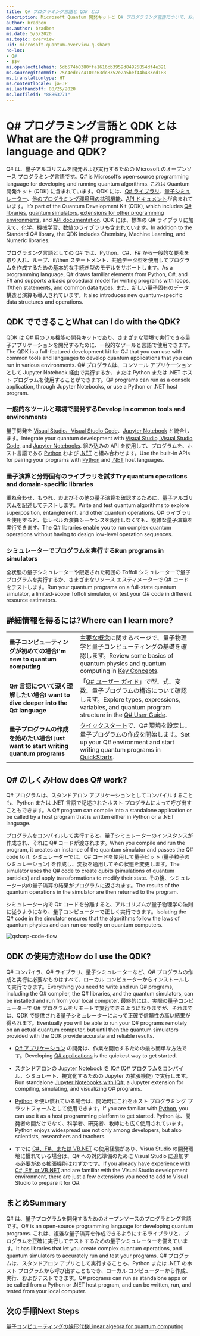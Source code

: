 ```yaml
---
title: Q# プログラミング言語と QDK とは
description: Microsoft Quantum 開発キットと Q# プログラミング言語について、および量子プログラムの作成方法について説明します。
author: bradben
ms.author: bradben
ms.date: 5/5/2020
ms.topic: overview
uid: microsoft.quantum.overview.q-sharp
no-loc:
- Q#
- $$v
ms.openlocfilehash: 5db574b0380ffa1616cb3959d84925854df4e321
ms.sourcegitcommit: 75c4edc7c410cc63dc8352e2a5bef44b433ed188
ms.translationtype: HT
ms.contentlocale: ja-JP
ms.lasthandoff: 08/25/2020
ms.locfileid: "88863771"
---
```

# <a name="what-are-the-no-locq-programming-language-and-qdk"></a><span data-ttu-id="15837-103">Q# プログラミング言語と QDK とは</span><span class="sxs-lookup"><span data-stu-id="15837-103">What are the Q# programming language and QDK?</span></span>

<span data-ttu-id="15837-104">Q# は、量子アルゴリズムを開発および実行するための Microsoft のオープンソース プログラミング言語です。</span><span class="sxs-lookup"><span data-stu-id="15837-104">Q# is Microsoft’s open-source programming language for developing and running quantum algorithms.</span></span> <span data-ttu-id="15837-105">これは Quantum 開発キット (QDK) に含まれています。QDK には、[Q# ライブラリ](xref:microsoft.quantum.libraries)、[量子シミュレーター](xref:microsoft.quantum.machines)、[他のプログラミング環境用の拡張機能](xref:microsoft.quantum.install)、[API ドキュメント](xref:microsoft.quantum.standardlibsintro)が含まれています。</span><span class="sxs-lookup"><span data-stu-id="15837-105">It’s part of the Quantum Development Kit (QDK), which includes [Q# libraries](xref:microsoft.quantum.libraries), [quantum simulators](xref:microsoft.quantum.machines), [extensions for other programming environments](xref:microsoft.quantum.install), and [API documentation](xref:microsoft.quantum.standardlibsintro).</span></span> <span data-ttu-id="15837-106">QDK には、標準の Q# ライブラリに加えて、化学、機械学習、数値のライブラリも含まれています。</span><span class="sxs-lookup"><span data-stu-id="15837-106">In addition to the Standard Q# library, the QDK includes Chemistry, Machine Learning, and Numeric libraries.</span></span>

<span data-ttu-id="15837-107">プログラミング言語としての Q# では、Python、C#、F# から一般的な要素を取り入れ、ループ、if/then ステートメント、共通データ型を使用してプログラムを作成するための基本的な手続き型のモデルをサポートします。</span><span class="sxs-lookup"><span data-stu-id="15837-107">As a programming language, Q# draws familiar elements from Python, C#, and F# and supports a basic procedural model for writing programs with loops, if/then statements, and common data types.</span></span> <span data-ttu-id="15837-108">また、新しい量子固有のデータ構造と演算も導入されています。</span><span class="sxs-lookup"><span data-stu-id="15837-108">It also introduces new quantum-specific data structures and operations.</span></span>

## <a name="what-can-i-do-with-the-qdk"></a><span data-ttu-id="15837-109">QDK でできること</span><span class="sxs-lookup"><span data-stu-id="15837-109">What can I do with the QDK?</span></span>

<span data-ttu-id="15837-110">QDK は Q# 用のフル機能の開発キットであり、さまざまな環境で実行できる量子アプリケーションを開発するために、一般的なツールと言語で使用できます。</span><span class="sxs-lookup"><span data-stu-id="15837-110">The QDK is a full-featured development kit for Q# that you can use with common tools and languages to develop quantum applications that you can run in various environments.</span></span> <span data-ttu-id="15837-111">Q# プログラムは、コンソール アプリケーションとして Jupyter Notebook 経由で実行するか、または Python または .NET ホスト プログラムを使用することができます。</span><span class="sxs-lookup"><span data-stu-id="15837-111">Q# programs can run as a console application, through Jupyter Notebooks, or use a Python or .NET host program.</span></span>

### <a name="develop-in-common-tools-and-environments"></a><span data-ttu-id="15837-112">一般的なツールと環境で開発する</span><span class="sxs-lookup"><span data-stu-id="15837-112">Develop in common tools and environments</span></span>

<span data-ttu-id="15837-113">量子開発を [Visual Studio、Visual Studio Code](xref:microsoft.quantum.install.standalone)、[Jupyter Notebook](xref:microsoft.quantum.install.jupyter) と統合します。</span><span class="sxs-lookup"><span data-stu-id="15837-113">Integrate your quantum development with [Visual Studio, Visual Studio Code](xref:microsoft.quantum.install.standalone), and [Jupyter Notebooks](xref:microsoft.quantum.install.jupyter).</span></span> <span data-ttu-id="15837-114">組み込みの API を使用して、プログラムを、ホスト言語である [Python](xref:microsoft.quantum.install.python) および [.NET](xref:microsoft.quantum.install.cs) と組み合わせます。</span><span class="sxs-lookup"><span data-stu-id="15837-114">Use the built-in APIs for pairing your programs with [Python](xref:microsoft.quantum.install.python) and [.NET](xref:microsoft.quantum.install.cs) host languages.</span></span>

### <a name="try-quantum-operations-and-domain-specific-libraries"></a><span data-ttu-id="15837-115">量子演算と分野固有のライブラリを試す</span><span class="sxs-lookup"><span data-stu-id="15837-115">Try quantum operations and domain-specific libraries</span></span>

<span data-ttu-id="15837-116">重ね合わせ、もつれ、およびその他の量子演算を確認するために、量子アルゴリズムを記述してテストします。</span><span class="sxs-lookup"><span data-stu-id="15837-116">Write and test quantum algorithms to explore superposition, entanglement, and other quantum operations.</span></span> <span data-ttu-id="15837-117">Q# ライブラリを使用すると、低レベルの演算シーケンスを設計しなくても、複雑な量子演算を実行できます。</span><span class="sxs-lookup"><span data-stu-id="15837-117">The Q# libraries enable you to run complex quantum operations without having to design low-level operation sequences.</span></span>

### <a name="run-programs-in-simulators"></a><span data-ttu-id="15837-118">シミュレーターでプログラムを実行する</span><span class="sxs-lookup"><span data-stu-id="15837-118">Run programs in simulators</span></span>

<span data-ttu-id="15837-119">全状態の量子シミュレーターや限定された範囲の Toffoli シミュレーターで量子プログラムを実行するか、さまざまなリソース エスティメーターで Q# コードをテストします。</span><span class="sxs-lookup"><span data-stu-id="15837-119">Run your quantum programs on a full-state quantum simulator, a limited-scope Toffoli simulator, or test your Q# code in different resource estimators.</span></span> 

## <a name="where-can-i-learn-more"></a><span data-ttu-id="15837-120">詳細情報を得るには?</span><span class="sxs-lookup"><span data-stu-id="15837-120">Where can I learn more?</span></span>

|||
| ---- | ---- |
| <span data-ttu-id="15837-121">**量子コンピューティングが初めての場合**</span><span class="sxs-lookup"><span data-stu-id="15837-121">**I'm new to quantum computing**</span></span> | <span data-ttu-id="15837-122">[主要な概念](xref:microsoft.quantum.overview.understanding)に関するページで、量子物理学と量子コンピューティングの基礎を確認します。</span><span class="sxs-lookup"><span data-stu-id="15837-122">Review some basics of quantum physics and quantum computing in [Key Concepts](xref:microsoft.quantum.overview.understanding).</span></span>|
| <span data-ttu-id="15837-123">**Q# 言語について深く理解したい場合**</span><span class="sxs-lookup"><span data-stu-id="15837-123">**I want to dive deeper into the Q# language**</span></span> | <span data-ttu-id="15837-124">「[Q# ユーザー ガイド](xref:microsoft.quantum.guide)」で型、式、変数、量子プログラムの構造について確認します。</span><span class="sxs-lookup"><span data-stu-id="15837-124">Explore types, expressions, variables, and quantum program structure in the [Q# User Guide](xref:microsoft.quantum.guide).</span></span>|
| <span data-ttu-id="15837-125">**量子プログラムの作成を始めたい場合**</span><span class="sxs-lookup"><span data-stu-id="15837-125">**I just want to start writing quantum programs**</span></span> | <span data-ttu-id="15837-126">[クイックスタート](xref:microsoft.quantum.install)で、Q# 環境を設定し、量子プログラムの作成を開始します。</span><span class="sxs-lookup"><span data-stu-id="15837-126">Set up your Q# environment and start writing quantum programs in [QuickStarts](xref:microsoft.quantum.install).</span></span>|

## <a name="how-does-no-locq-work"></a><span data-ttu-id="15837-127">Q# のしくみ</span><span class="sxs-lookup"><span data-stu-id="15837-127">How does Q# work?</span></span>

<span data-ttu-id="15837-128">Q# プログラムは、スタンドアロン アプリケーションとしてコンパイルすることも、Python または .NET 言語で記述されたホスト プログラムによって呼び出すこともできます。</span><span class="sxs-lookup"><span data-stu-id="15837-128">A Q# program can compile into a standalone application or be called by a host program that is written either in Python or a .NET language.</span></span>

<span data-ttu-id="15837-129">プログラムをコンパイルして実行すると、量子シミュレーターのインスタンスが作成され、それに Q# コードが渡されます。</span><span class="sxs-lookup"><span data-stu-id="15837-129">When you compile and run the program, it creates an instance of the quantum simulator and passes the Q# code to it.</span></span> <span data-ttu-id="15837-130">シミュレーターでは、Q# コードを使用して量子ビット (量子粒子のシミュレーション) を作成し、変換を適用してその状態を変更します。</span><span class="sxs-lookup"><span data-stu-id="15837-130">The simulator uses the Q# code to create qubits (simulations of quantum particles) and apply transformations to modify their state.</span></span> <span data-ttu-id="15837-131">その後、シミュレーター内の量子演算の結果がプログラムに返されます。</span><span class="sxs-lookup"><span data-stu-id="15837-131">The results of the quantum operations in the simulator are then returned to the program.</span></span>  

<span data-ttu-id="15837-132">シミュレーター内で Q# コードを分離すると、アルゴリズムが量子物理学の法則に従うようになり、量子コンピューターで正しく実行できます。</span><span class="sxs-lookup"><span data-stu-id="15837-132">Isolating the Q# code in the simulator ensures that the algorithms follow the laws of quantum physics and can run correctly on quantum computers.</span></span>

![qsharp-code-flow](~/media/qsharp-code-flow.png)

## <a name="how-do-i-use-the-qdk"></a><span data-ttu-id="15837-134">QDK の使用方法</span><span class="sxs-lookup"><span data-stu-id="15837-134">How do I use the QDK?</span></span>

<span data-ttu-id="15837-135">Q# コンパイラ、Q# ライブラリ、量子シミュレーターなど、Q# プログラムの作成と実行に必要なものはすべて、ローカル コンピューターからインストールして実行できます。</span><span class="sxs-lookup"><span data-stu-id="15837-135">Everything you need to write and run Q# programs, including the Q# compiler, the Q# libraries, and the quantum simulators, can be installed and run from your local computer.</span></span> <span data-ttu-id="15837-136">最終的には、実際の量子コンピューターで Q# プログラムをリモートで実行できるようになりますが、それまでは、QDK で提供される量子シミュレーターによって正確で信頼性の高い結果が得られます。</span><span class="sxs-lookup"><span data-stu-id="15837-136">Eventually you will be able to run your Q# programs remotely on an actual quantum computer, but until then the quantum simulators provided with the QDK provide accurate and reliable results.</span></span>

- <span data-ttu-id="15837-137">[Q# アプリケーション](xref:microsoft.quantum.install.standalone) の開発は、作業を開始するための最も簡単な方法です。</span><span class="sxs-lookup"><span data-stu-id="15837-137">Developing [Q# applications](xref:microsoft.quantum.install.standalone) is the quickest way to get started.</span></span>

- <span data-ttu-id="15837-138">スタンドアロンの [Jupyter Notebook を IQ#](xref:microsoft.quantum.install.jupyter) (Q# プログラムをコンパイル、シミュレート、視覚化するための Jupyter の拡張機能) で実行します。</span><span class="sxs-lookup"><span data-stu-id="15837-138">Run standalone [Jupyter Notebooks with IQ#](xref:microsoft.quantum.install.jupyter), a Jupyter extension for compiling, simulating, and visualizing Q# programs.</span></span>

- <span data-ttu-id="15837-139">[Python](xref:microsoft.quantum.install.python) を使い慣れている場合は、開始時にこれをホスト プログラミング プラットフォームとして使用できます。</span><span class="sxs-lookup"><span data-stu-id="15837-139">If you are familiar with [Python](xref:microsoft.quantum.install.python), you can use it as a host programming platform to get started.</span></span> <span data-ttu-id="15837-140">Python は、開発者の間だけでなく、科学者、研究者、教師にも広く使用されています。</span><span class="sxs-lookup"><span data-stu-id="15837-140">Python enjoys widespread use not only among developers, but also scientists, researchers and teachers.</span></span>

- <span data-ttu-id="15837-141">すでに [C#、F#、または VB.NET](xref:microsoft.quantum.install.cs) の使用経験があり、Visua Studio の開発環境に慣れている場合は、Q# への対応準備のために Visual Studio に追加する必要がある拡張機能はわずかです。</span><span class="sxs-lookup"><span data-stu-id="15837-141">If you already have experience with [C#, F#, or VB.NET](xref:microsoft.quantum.install.cs) and are familiar with the Visual Studio development environment, there are just a few extensions you need to add to Visual Studio to prepare it for Q#.</span></span>  

## <a name="summary"></a><span data-ttu-id="15837-142">まとめ</span><span class="sxs-lookup"><span data-stu-id="15837-142">Summary</span></span>

<span data-ttu-id="15837-143">Q# は、量子プログラムを開発するためのオープンソースのプログラミング言語です。</span><span class="sxs-lookup"><span data-stu-id="15837-143">Q# is an open-source programming language for developing quantum programs.</span></span> <span data-ttu-id="15837-144">これは、複雑な量子演算を作成できるようにするライブラリと、プログラムを正確に実行してテストするための量子シミュレーターを備えています。</span><span class="sxs-lookup"><span data-stu-id="15837-144">It has libraries that let you create complex quantum operations, and quantum simulators to accurately run and test your programs.</span></span> <span data-ttu-id="15837-145">Q# プログラムは、スタンドアロン アプリとして実行することも、Python または .NET のホスト プログラムから呼び出すこともでき、ローカル コンピューターから作成、実行、およびテストできます。</span><span class="sxs-lookup"><span data-stu-id="15837-145">Q# programs can run as standalone apps or be called from a Python or .NET host program, and can be written, run, and tested from your local computer.</span></span>

## <a name="next-steps"></a><span data-ttu-id="15837-146">次の手順</span><span class="sxs-lookup"><span data-stu-id="15837-146">Next Steps</span></span>

[<span data-ttu-id="15837-147">量子コンピューティングの線形代数</span><span class="sxs-lookup"><span data-stu-id="15837-147">Linear algebra for quantum computing</span></span>](xref:microsoft.quantum.overview.algebra)
